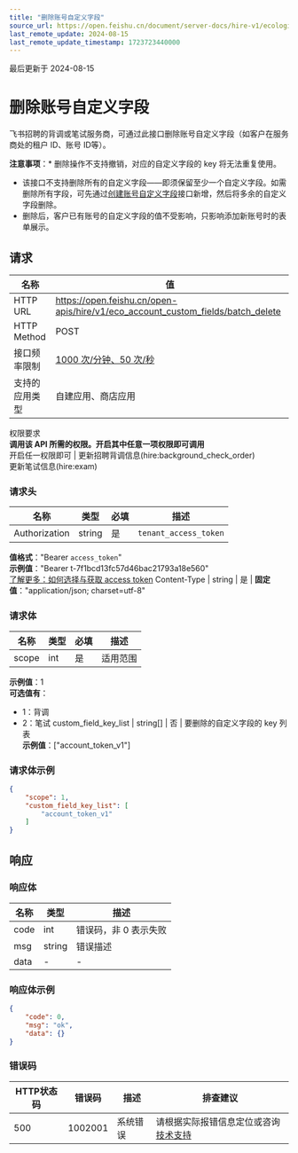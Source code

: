 ```yaml
---
title: "删除账号自定义字段"
source_url: https://open.feishu.cn/document/server-docs/hire-v1/ecological-docking/eco_account_custom_field/batch_delete
last_remote_update: 2024-08-15
last_remote_update_timestamp: 1723723440000
---
```

最后更新于 2024-08-15

# 删除账号自定义字段

飞书招聘的背调或笔试服务商，可通过此接口删除账号自定义字段（如客户在服务商处的租户 ID、账号 ID等）。

**注意事项**：* 删除操作不支持撤销，对应的自定义字段的 key 将无法重复使用。
* 该接口不支持删除所有的自定义字段——即须保留至少一个自定义字段。如需删除所有字段，可先通过[创建账号自定义字段](https://open.feishu.cn/document/ukTMukTMukTM/uMzM1YjLzMTN24yMzUjN/hire-v1/eco_account_custom_field/create)接口新增，然后将多余的自定义字段删除。
* 删除后，客户已有账号的自定义字段的值不受影响，只影响添加新账号时的表单展示。

## 请求
名称 | 值
---|---
HTTP URL | https://open.feishu.cn/open-apis/hire/v1/eco_account_custom_fields/batch_delete
HTTP Method | POST
接口频率限制 | [1000 次/分钟、50 次/秒](https://open.feishu.cn/document/ukTMukTMukTM/uUzN04SN3QjL1cDN)
支持的应用类型 | 自建应用、商店应用
权限要求  
            **调用该 API 所需的权限。开启其中任意一项权限即可调用**  
            开启任一权限即可 | 更新招聘背调信息(hire:background_check_order)  
            更新笔试信息(hire:exam)

### 请求头

名称 | 类型 | 必填 | 描述
--- | --- | --- | ---
Authorization | string | 是 | `tenant_access_token`  
**值格式**："Bearer `access_token`"  
**示例值**："Bearer t-7f1bcd13fc57d46bac21793a18e560"  
[了解更多：如何选择与获取 access token](https://open.feishu.cn/document/uAjLw4CM/ugTN1YjL4UTN24CO1UjN/trouble-shooting/how-to-choose-which-type-of-token-to-use)
Content-Type | string | 是 | **固定值**："application/json; charset=utf-8"

### 请求体

名称 | 类型 | 必填 | 描述
--- | --- | --- | ---
scope | int | 是 | 适用范围  
**示例值**：1  
**可选值有**：  
- 1：背调  
- 2：笔试
custom_field_key_list | string\[\] | 否 | 要删除的自定义字段的 key 列表  
**示例值**：["account_token_v1"]

### 请求体示例
```json
{
    "scope": 1,
    "custom_field_key_list": [
        "account_token_v1"
    ]
}
```

## 响应

### 响应体

名称 | 类型 | 描述
--- | --- | ---
code | int | 错误码，非 0 表示失败
msg | string | 错误描述
data | \- | \-

### 响应体示例
```json
{
    "code": 0,
    "msg": "ok",
    "data": {}
}
```

### 错误码

HTTP状态码 | 错误码 | 描述 | 排查建议
--- | --- | --- | ---
500 | 1002001 | 系统错误 | 请根据实际报错信息定位或咨询[技术支持](https://applink.feishu.cn/TLJpeNdW)
